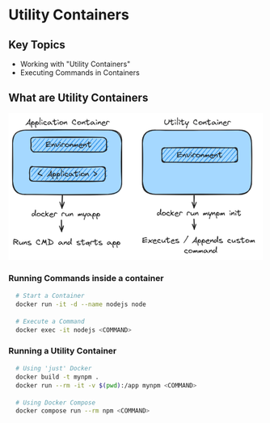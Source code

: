 # Utility Containers

## Key Topics

- Working with "Utility Containers"
- Executing Commands in Containers

## What are Utility Containers

![util vs app](./docs/util-vs-app.excalidraw.png)

### Running Commands inside a container

```bash
  # Start a Container
  docker run -it -d --name nodejs node

  # Execute a Command
  docker exec -it nodejs <COMMAND>
```

### Running a Utility Container

```bash
  # Using 'just' Docker
  docker build -t mynpm .
  docker run --rm -it -v $(pwd):/app mynpm <COMMAND>

  # Using Docker Compose
  docker compose run --rm npm <COMMAND>
```
